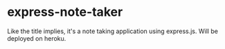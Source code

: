 # express-note-taker
Like the title implies, it's a note taking application using express.js. Will be deployed on heroku.
